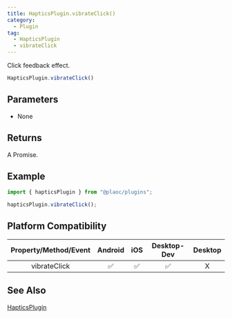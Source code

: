 ```yaml
---
title: HapticsPlugin.vibrateClick()
category:
  - Plugin
tag:
  - HapticsPlugin
  - vibrateClick
---
```


Click feedback effect.

```js
HapticsPlugin.vibrateClick()
```  

## Parameters

- None

## Returns

A Promise.

## Example

```js
import { hapticsPlugin } from "@plaoc/plugins";

hapticsPlugin.vibrateClick();
```

## Platform Compatibility

| Property/Method/Event | Android | iOS | Desktop-Dev | Desktop |
|:---------------------:|:-------:|:---:|:-----------:|:-------:|
| vibrateClick          | ✅      | ✅  | ✅          | X       |  

## See Also

[HapticsPlugin](./index.md)